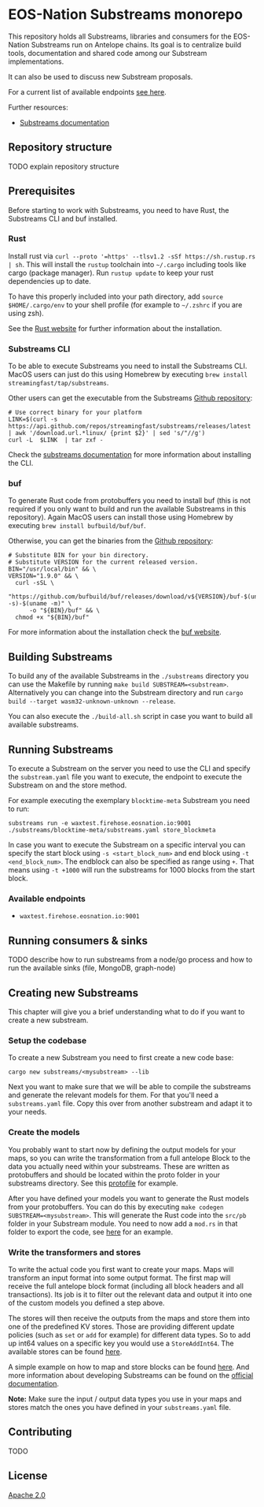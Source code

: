 # EOS-Nation Substreams monorepo

This repository holds all Substreams, libraries and consumers for the EOS-Nation Substreams run on Antelope chains. Its 
goal is to centralize build tools, documentation and shared code among our Substream implementations. 

It can also be used to discuss new Substream proposals.

For a current list of available endpoints [see here](#available-endpoints).

Further resources:
* [Substreams documentation](https://substreams.streamingfast.io)


## Repository structure

TODO explain repository structure

## Prerequisites

Before starting to work with Substreams, you need to have Rust, the Substreams CLI and buf installed. 

### Rust

Install rust via `curl --proto '=https' --tlsv1.2 -sSf https://sh.rustup.rs | sh`. This will install the `rustup`
toolchain into `~/.cargo` including tools like cargo (package manager). Run `rustup update` to keep your rust dependencies
up to date. 

To have this properly included into your path directory, add `source $HOME/.cargo/env` to your shell profile (for example
to `~/.zshrc` if you are using zsh).

See the [Rust website](https://www.rust-lang.org/tools/install) for further information about the installation.


### Substreams CLI

To be able to execute Substreams you need to install the Substreams CLI. MacOS users can just do this using Homebrew by
executing `brew install streamingfast/tap/substreams`. 

Other users can get the executable from the Substreams [Github repository](https://github.com/streamingfast/substreams):

```shell
# Use correct binary for your platform
LINK=$(curl -s https://api.github.com/repos/streamingfast/substreams/releases/latest | awk '/download.url.*linux/ {print $2}' | sed 's/"//g')
curl -L  $LINK  | tar zxf -
```

Check the [substreams documentation](https://substreams.streamingfast.io/getting-started/installing-the-cli) for more information about installing the CLI.


### buf

To generate Rust code from protobuffers you need to install buf (this is not required if you only want to build and 
run the available Substreams in this repository). Again MacOS users can install those using Homebrew by executing
`brew install bufbuild/buf/buf`.

Otherwise, you can get the binaries from the [Github repository](https://github.com/bufbuild/buf):

```shell
# Substitute BIN for your bin directory.
# Substitute VERSION for the current released version.
BIN="/usr/local/bin" && \
VERSION="1.9.0" && \
  curl -sSL \
      "https://github.com/bufbuild/buf/releases/download/v${VERSION}/buf-$(uname -s)-$(uname -m)" \
      -o "${BIN}/buf" && \
  chmod +x "${BIN}/buf"
```

For more information about the installation check the [buf website](https://docs.buf.build/installation).

## Building Substreams

To build any of the available Substreams in the `./substreams` directory you can use the Makefile by running 
`make build SUBSTREAM=<substream>`. Alternatively you can change into the Substream directory and run 
`cargo build --target wasm32-unknown-unknown --release`.

You can also execute the `./build-all.sh` script in case you want to build all available substreams.

## Running Substreams

To execute a Substream on the server you need to use the CLI and specify the `substream.yaml` file you want to execute, the
endpoint to execute the Substream on and the store method. 

For example executing the exemplary `blocktime-meta` Substream you need to run:

`substreams run -e waxtest.firehose.eosnation.io:9001 ./substreams/blocktime-meta/substreams.yaml store_blockmeta`

In case you want to execute the Substream on a specific interval you can specify the start block using `-s <start_block_num>`
and end block using `-t <end_block_num>`. The endblock can also be specified as range using `+`. That means using `-t +1000`
will run the substreams for 1000 blocks from the start block.

### Available endpoints

* `waxtest.firehose.eosnation.io:9001`


## Running consumers & sinks

TODO describe how to run substreams from a node/go process and how to run the available sinks (file, MongoDB, graph-node)

## Creating new Substreams

This chapter will give you a brief understanding what to do if you want to create a new substream. 

### Setup the codebase

To create a new Substream you need to first create a new code base:

```shell
cargo new substreams/<mysubstream> --lib
```

Next you want to make sure that we will be able to compile the substreams and generate the relevant models for them. For
that you'll need a `substreams.yaml` file. Copy this over from another substream and adapt it to your needs.

### Create the models

You probably want to start now by defining the output models for your maps, so you can write the transformation from a 
full antelope Block to the data you actually need within your substreams. These are written as protobuffers and should 
be located within the proto folder in your substreams directory. See this [protofile](https://github.com/EOS-Nation/substreams-monorepo/blob/develop/substreams/blocktime-meta/proto/block.proto) for example.

After you have defined your models you want to generate the Rust models from your protobuffers. You can do this by 
executing `make codegen SUBSTREAM=<mysubstream>`. This will generate the Rust code into the `src/pb` folder in your
Substream module. You need to now add a `mod.rs` in that folder to export the code, see [here](https://github.com/EOS-Nation/substreams-monorepo/blob/develop/substreams/blocktime-meta/src/pb/mod.rs) for an example.

### Write the transformers and stores

To write the actual code you first want to create your maps. Maps will transform an input format into some output format.
The first map will receive the full antelope block format (including all block headers and all transactions). Its job 
is it to filter out the relevant data and output it into one of the custom models you defined a step above. 

The stores will then receive the outputs from the maps and store them into one of the predefined KV stores. Those are 
providing different update policies (such as `set` or `add` for example) for different data types. So to add up int64
values on a specific key you would use a `StoreAddInt64`. The available stores can be found [here](https://github.com/streamingfast/substreams-rs/blob/develop/substreams/src/store.rs).

A simple example on how to map and store blocks can be found [here](https://github.com/EOS-Nation/substreams-monorepo/blob/develop/substreams/blocktime-meta/src/lib.rs).
And more information about developing Substreams can be found on the [official documentation](https://substreams.streamingfast.io/developer-guide/overview).

**Note:** Make sure the input / output data types you use in your maps and stores match the ones you have defined in your 
`substreams.yaml` file.

## Contributing

TODO


## License

[Apache 2.0](LICENSE)
